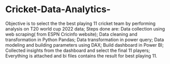 # Cricket-Data-Analytics-
Objective is to select the the best playing 11 cricket team by performing analysis on T20 world cup 2022 data;
Steps done are: Data collection using web scraping( from ESPN Cricinfo website);
Data cleaning and transformation in Python Pandas;
Data transformation in power query;
Data modeling and building parameters using DAX;
Build dashboard in Power BI;
Collected insights from the dashboard and select the final 11 players;
Everything is attached and bi files contains the result for best playing 11.
